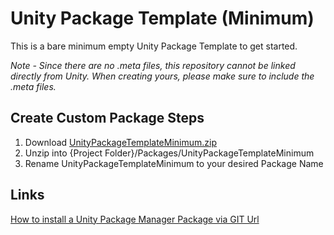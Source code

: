 # Unity Package Template (Minimum)

This is a bare minimum empty Unity Package Template to get started.

_Note - Since there are no .meta files, this repository cannot be linked directly from Unity. When creating yours, please make sure to include the .meta files._

## Create Custom Package Steps

1. Download [UnityPackageTemplateMinimum.zip](https://github.com/ETdoFresh/UnityPackageTemplateMinimum/archive/refs/tags/1.0.0.zip)
2. Unzip into {Project Folder}/Packages/UnityPackageTemplateMinimum
3. Rename UnityPackageTemplateMinimum to your desired Package Name

## Links

[How to install a Unity Package Manager Package via GIT Url](https://docs.unity3d.com/Manual/upm-ui-giturl.html)  
